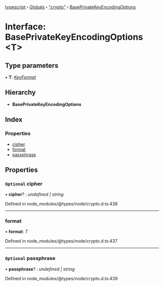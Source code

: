 [typescript](../README.md) › [Globals](../globals.md) › ["crypto"](../modules/_crypto_.md) › [BasePrivateKeyEncodingOptions](_crypto_.baseprivatekeyencodingoptions.md)

# Interface: BasePrivateKeyEncodingOptions <**T**>

## Type parameters

▪ **T**: *[KeyFormat](../modules/_crypto_.md#keyformat)*

## Hierarchy

* **BasePrivateKeyEncodingOptions**

## Index

### Properties

* [cipher](_crypto_.baseprivatekeyencodingoptions.md#optional-cipher)
* [format](_crypto_.baseprivatekeyencodingoptions.md#format)
* [passphrase](_crypto_.baseprivatekeyencodingoptions.md#optional-passphrase)

## Properties

### `Optional` cipher

• **cipher**? : *undefined | string*

Defined in node_modules/@types/node/crypto.d.ts:438

___

###  format

• **format**: *T*

Defined in node_modules/@types/node/crypto.d.ts:437

___

### `Optional` passphrase

• **passphrase**? : *undefined | string*

Defined in node_modules/@types/node/crypto.d.ts:439
